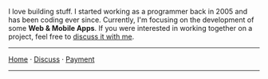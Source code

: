 I love building stuff. I started working as a programmer back in 2005 and has been coding ever since. Currently, I'm focusing on the development of some **Web & Mobile Apps**. If you were interested in working together on a project, feel free to [discuss it with me][2].

***

[Home][1]
&middot; [Discuss][2]
&middot; [Payment](https://nikahmadz.github.io/pay "See payment options")

***

[1]:https://nikahmadz.github.io
[2]:https://github.com/nikahmadz/nikahmadz.github.io/discussions "Go to Discusssion Room"

<!--
**nikahmadz/nikahmadz** is a ✨ _special_ ✨ repository because its `README.md` (this file) appears on your GitHub profile.

Here are some ideas to get you started:

- 🔭 I’m currently working on ...
- 🌱 I’m currently learning ...
- 👯 I’m looking to collaborate on ...
- 🤔 I’m looking for help with ...
- 💬 Ask me about ...
- 📫 How to reach me: ...
- 😄 Pronouns: ...
- ⚡ Fun fact: ...
-->
